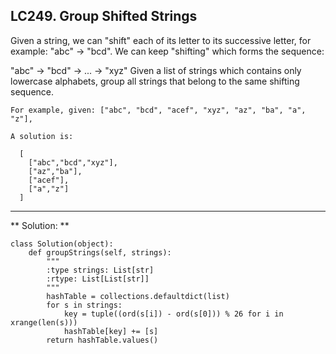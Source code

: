 ## LC249. Group Shifted Strings

Given a string, we can "shift" each of its letter to its successive letter, for example: "abc" -> "bcd". We can keep "shifting" which forms the sequence:

"abc" -> "bcd" -> ... -> "xyz"
Given a list of strings which contains only lowercase alphabets, group all strings that belong to the same shifting sequence.

    For example, given: ["abc", "bcd", "acef", "xyz", "az", "ba", "a", "z"], 
    
    A solution is:

      [
        ["abc","bcd","xyz"],
        ["az","ba"],
        ["acef"],
        ["a","z"]
      ]

___

** Solution: **

    class Solution(object):
        def groupStrings(self, strings):
            """
            :type strings: List[str]
            :rtype: List[List[str]]
            """
            hashTable = collections.defaultdict(list)
            for s in strings:
                key = tuple((ord(s[i]) - ord(s[0])) % 26 for i in xrange(len(s)))
                hashTable[key] += [s]
            return hashTable.values()
        